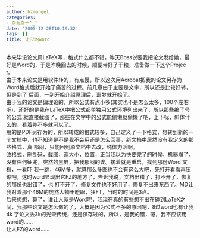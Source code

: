 ```yaml
---
author: hzmangel
categories:
- 杂九杂十^_^
date: '2005-12-28T10:19:32'
tags: []
title: 让FZ的word
---
```

本来毕设论文用LaTeX写，格式什么都不错，昨天Boss说要我把论文发给她，最好是Word的，于是昨晚回去的时候，顺便带好了干粮，准备做一下这个Projec
t。  
由于本来论文是用软件转的，有点慢，所以这次用Acrobat把我的论文另存为Word格式后就开始了痛苦的过程。前几章由于主要是文字，所以还是比较好转，但是到了
后面，一到开始介绍原理后，噩梦就开始了。  
由于我的论文是偏理论的，所以公式有点小多(其实也不是怎么太多，100个左右吧)，还好的是我在LaTeX中把公式都单独用公式环境列出来了，所以那些编了号的公式
就直接截图了，那些在文字中的公式能偷懒就偷懒了吧，上下标，斜体什么的，看着差不多就可以了。  
用的是PDF另存为的，所以转成的格式较多，自己定义了一下格式，想转到新的一个文档中，也不知道是不是我不会用还是怎么回事，新文档中居然没有我定义的那些格式，真
郁闷，只能回到原文档中去改，纯体力活啊。  
改格式，删乱码，截图，调大小，位置，正当我以为快要完了的时候，机器崩了，没有任何征兆，突然的黑屏，把我郁闷的诶。接着就是重启，找到那份Word 文档，一看吓
我一跳，46M多，就算那么多图也不会有这么大吧，先打开看看再压缩吧，这时word显现出它FZ的地方了，告诉我说，文档出错了，打不开了，恢复的那份也出错了，也
打不开了，修复文件也不好用了，修复不出来东西了。MD让我对着那个46M的庞然大物干瞪眼，狂FT，当时的时间是3点。  
后来想想，算了，谁让人家是Word呢，我现在真的有些想不出在碰到LaTeX之间，我那些论文是怎么做的了，大概是因为公式不多的原因吧，8过word也有让我4k
字论文丢3k的光荣传统，还是保存过的，所以，是我的错，嗯，我不应该用word的......  
让人FZ的word......